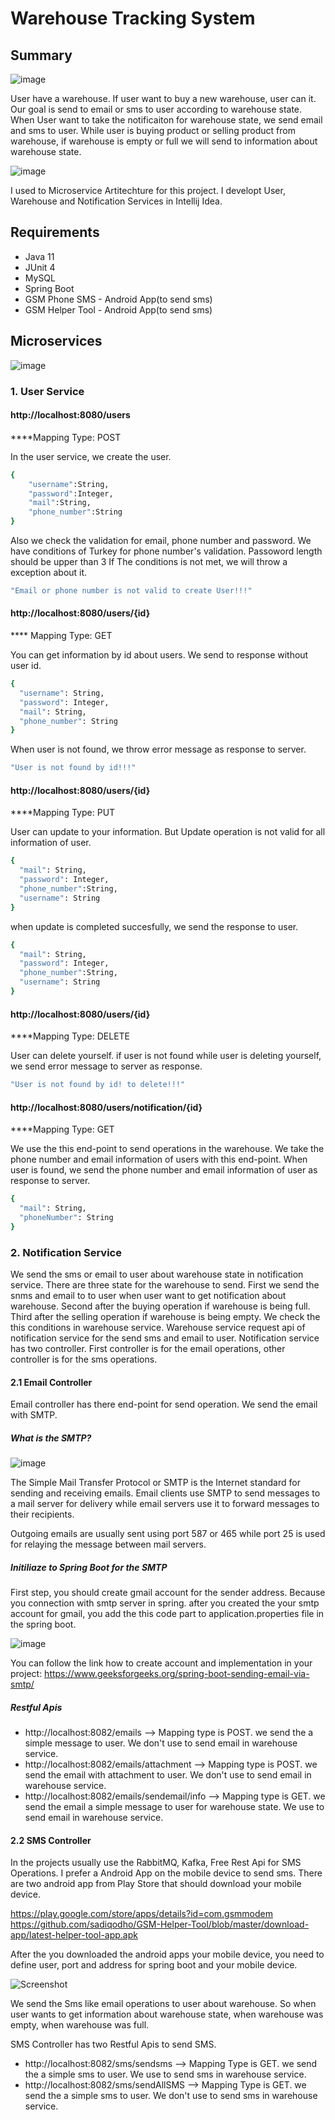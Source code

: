 # Warehouse Tracking System

## Summary

![image](https://user-images.githubusercontent.com/70032540/183904821-a1230ab5-ef8b-4ebc-bf51-9af984e31462.png)

User have a warehouse. If user want to buy a new warehouse, user can it. Our goal is send to email or sms to user according to warehouse state. When User want to take the notificaiton for warehouse state, we send email and sms to user. While user is buying product or selling product from warehouse, if warehouse is empty or full we will send to information about warehouse state. 

![image](https://user-images.githubusercontent.com/70032540/183908391-fd2a4ff5-7fc7-4d45-8aa8-d366651cb77a.png)

I used to Microservice Artitechture for this project. I developt User, Warehouse and Notification Services in Intellij Idea.

## Requirements
- Java 11
- JUnit 4
- MySQL
- Spring Boot
- GSM Phone SMS - Android App(to send sms)
- GSM Helper Tool - Android App(to send sms)

## Microservices

![image](https://user-images.githubusercontent.com/70032540/183912028-3d89a4df-9b6f-4088-95e9-f95bdb809e88.png)

### 1. User Service

#### http://localhost:8080/users

****Mapping Type: POST

In the user service, we create the user.

```sh
{
    "username":String,
    "password":Integer,
    "mail":String,
    "phone_number":String
}
```

Also we check the validation for email, phone number and password. We have conditions of Turkey for phone number's validation. Passoword length should be upper than 3
If The conditions is not met, we will throw a exception about it. 

```sh
"Email or phone number is not valid to create User!!!"
```

#### http://localhost:8080/users/{id}

**** Mapping Type: GET

You can get information by id about users. We send to response without user id. 

```sh
{
  "username": String,
  "password": Integer,
  "mail": String,
  "phone_number": String
}
```

When user is not found, we throw error message as response to server.

```sh
"User is not found by id!!!"
```

#### http://localhost:8080/users/{id}

****Mapping Type: PUT

User can update to your information. But Update operation is not valid for all information of user. 

```sh
{
  "mail": String,
  "password": Integer,
  "phone_number":String,
  "username": String
}
```

when update is completed succesfully, we send the response to user.

```sh
{
  "mail": String,
  "password": Integer,
  "phone_number":String,
  "username": String
}
```

#### http://localhost:8080/users/{id}

****Mapping Type: DELETE

User can delete yourself. if user is not found while user is deleting yourself, we send error message to server as response. 

```sh
"User is not found by id! to delete!!!"
```

#### http://localhost:8080/users/notification/{id}

****Mapping Type: GET

We use the this end-point to send operations in the warehouse. We take the phone number and email information of users with this end-point. When user is found, we send the phone number and email information of user as response to server.

```sh
{
  "mail": String,
  "phoneNumber": String
}
```

### 2. Notification Service

We send the sms or email to user about warehouse state in notification service. There are three state for the warehouse to send. First we send the snms and email to to user when user want to get notification about warehouse. Second after the buying operation if warehouse is being full. Third after the selling operation if warehouse is being empty. We check the this conditions in warehouse service. Warehouse service request api of notification service for the send sms and email to user. Notification service has two controller. First controller is for the email operations, other controller is for the sms operations. 

#### 2.1 Email Controller

Email controller has there end-point for send operation. We send the email with SMTP.

##### What is the SMTP?

![image](https://user-images.githubusercontent.com/70032540/184081605-39bca173-e65d-4977-a09a-42e18f9f655d.png)

The Simple Mail Transfer Protocol or SMTP is the Internet standard for sending and receiving emails. Email clients use SMTP to send messages to a mail server for delivery while email servers use it to forward messages to their recipients.

Outgoing emails are usually sent using port 587 or 465 while port 25 is used for relaying the message between mail servers.

##### Initiliaze to Spring Boot for the SMTP

First step, you should create gmail account for the sender address. Because you connection with smtp server in spring. after you created the your smtp account for gmail, you add the this code part to application.properties file in the spring boot.

![image](https://user-images.githubusercontent.com/70032540/184083411-9477329b-ac85-46d6-afca-207612bb94cf.png)

You can follow the link how to create account and implementation in your project: https://www.geeksforgeeks.org/spring-boot-sending-email-via-smtp/

##### Restful Apis

- http://localhost:8082/emails --> Mapping type is POST. we send the a simple message to user. We don't use to send email in warehouse service. 
- http://localhost:8082/emails/attachment --> Mapping type is POST. we send the email with attachment to user. We don't use to send email in warehouse service.
- http://localhost:8082/emails/sendemail/info --> Mapping type is GET. we send the email a simple message to user for warehouse state. We use to send email in warehouse service.

#### 2.2 SMS Controller

In the projects usually use the RabbitMQ, Kafka, Free Rest Api for SMS Operations. I prefer a Android App on the mobile device to send sms. There are two android app from Play Store that should download your mobile device. 

https://play.google.com/store/apps/details?id=com.gsmmodem
https://github.com/sadiqodho/GSM-Helper-Tool/blob/master/download-app/latest-helper-tool-app.apk

After the you downloaded the android apps your mobile device, you need to define user, port and address for spring boot and your mobile device. 

![Screenshot](https://user-images.githubusercontent.com/70032540/184116537-a7b1f1a5-c1d7-4d3c-a56b-5c3013e25d24.PNG)

We send the Sms like email operations to user about warehouse. So when user wants to get information about warehouse state, when warehouse was empty, when warehouse was full. 

SMS Controller has two Restful Apis to send SMS. 

- http://localhost:8082/sms/sendsms --> Mapping Type is GET. we send the a simple sms to user. We use to send sms in warehouse service. 
- http://localhost:8082/sms/sendAllSMS --> Mapping Type is GET. we send the a simple sms to user. We don't use to send sms in warehouse service.



